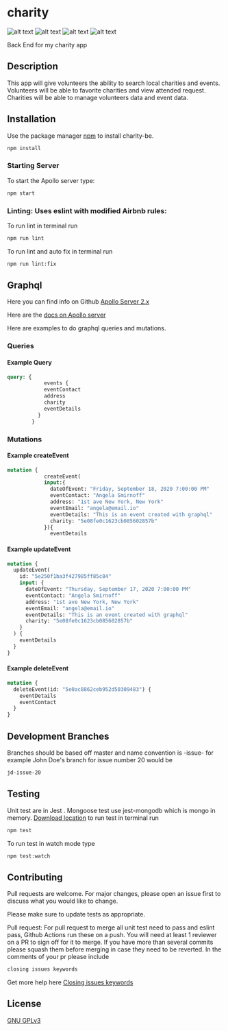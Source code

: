# charity

![alt text](https://img.shields.io/github/issues/wesbubeck/charity-be "Issues Badge")
![alt text](https://img.shields.io/github/forks/wesbubeck/charity-be "Forks Badge")
![alt text](https://img.shields.io/github/stars/wesbubeck/charity-be "Issues Badge")
![alt text](https://img.shields.io/github/license/wesbubeck/charity-be "Issues Badge")

Back End for my charity app

## Description

This app will give volunteers the ability to search local charities and events. Volunteers will be able to favorite charities and view attended request. Charities will be able to manage volunteers data and event data.

## Installation

Use the package manager [npm](https://www.npmjs.com/) to install charity-be.

```bash
npm install
```

### Starting Server

To start the Apollo server type:

```bash
npm start
```

### Linting: Uses eslint with modified Airbnb rules:

To run lint in terminal run

```bash
npm run lint
```

To run lint and auto fix in terminal run

```bash
npm run lint:fix
```

## Graphql

Here you can find info on Github [Apollo Server 2.x](https://github.com/apollographql/apollo-server)

Here are the [docs on Apollo server](https://www.apollographql.com/docs/apollo-server/getting-started/)

Here are examples to do graphql queries and mutations.

### Queries

#### Example Query

```graphql
query: {
            events {
            eventContact
            address
            charity
            eventDetails
          }
        }
```

### Mutations

#### Example createEvent

```graphql
mutation {
            createEvent(
            input:{
              dateOfEvent: "Friday, September 18, 2020 7:00:00 PM"
              eventContact: "Angela Smirnoff"
              address: "1st ave New York, New York"
              eventEmail: "angela@email.io"
              eventDetails: "This is an event created with graphql"
              charity: "5e08fe0c1623cb085602857b"
            }){
              eventDetails

```

#### Example updateEvent

```graphql
mutation {
  updateEvent(
    id: "5e250f1ba3f427985ff85c84"
    input: {
      dateOfEvent: "Thursday, September 17, 2020 7:00:00 PM"
      eventContact: "Angela Smirnoff"
      address: "1st ave New York, New York"
      eventEmail: "angela@email.io"
      eventDetails: "This is an event created with graphql"
      charity: "5e08fe0c1623cb085602857b"
    }
  ) {
    eventDetails
  }
}
```

#### Example deleteEvent

```graphql
mutation {
  deleteEvent(id: "5e0ac8862ceb952d50309483") {
    eventDetails
    eventContact
  }
}
```

## Development Branches

Branches should be based off master and name convention is -issue- for example John Doe's branch for issue number 20 would be

```bash
jd-issue-20
```

## Testing

Unit test are in Jest . Mongoose test use jest-mongodb which is mongo in memory. [Download location](https://github.com/shelfio/jest-mongodb)
to run test in terminal run

```bash
npm test
```

To run test in watch mode type

```bash
npm test:watch
```

## Contributing

Pull requests are welcome. For major changes, please open an issue first to discuss what you would like to change.

Please make sure to update tests as appropriate.

Pull request: For pull request to merge all unit test need to pass and eslint pass, Github Actions run these on a push. You will need at least 1 reviewer on a PR to sign off for it to merge. If you have more than several commits please squash them before merging in case they need to be reverted. In the comments of your pr please include

```bash
closing issues keywords
```

Get more help here [Closing issues keywords](https://help.github.com/en/github/managing-your-work-on-github/closing-issues-using-keywords)

## License

[GNU GPLv3](https://choosealicense.com/licenses/gpl-3.0/)
